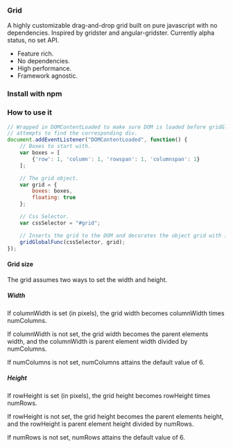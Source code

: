 ### Grid

A highly customizable drag-and-drop grid built on pure javascript with no
dependencies. Inspired by gridster and angular-gridster. Currently alpha status,
no set API.

* Feature rich.
* No dependencies.
* High performance.
* Framework agnostic.

### Install with npm

### How to use it

```javascript
// Wrapped in DOMContentLoaded to make sure DOM is loaded before gridGlobalFunc
// attempts to find the corresponding div.
document.addEventListener("DOMContentLoaded", function() {
    // Boxes to start with.
    var boxes = [
        {'row': 1, 'column': 1, 'rowspan': 1, 'columnspan': 1}
    ];

    // The grid object.
    var grid = {
        boxes: boxes,
        floating: true
    };

    // Css Selector.
    var cssSelector = "#grid";

    // Inserts the grid to the DOM and decorates the object grid with its API.
    gridGlobalFunc(cssSelector, grid);
});
```

#### Grid size

The grid assumes two ways to set the width and height.

##### Width

If columnWidth is set (in pixels), the grid width becomes columnWidth times
numColumns.

If columnWidth is not set, the grid width becomes the parent elements width,
and the columnWidth is parent element width divided by numColumns.

If numColumns is not set, numColumns attains the default value of 6.

##### Height

If rowHeight is set (in pixels), the grid height becomes rowHeight times
numRows.

If rowHeight is not set, the grid height becomes the parent elements height,
and the rowHeight is parent element height divided by numRows.

If numRows is not set, numRows attains the default value of 6.
